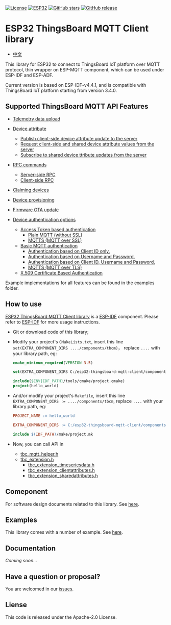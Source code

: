 
[![License](https://img.shields.io/badge/License-Apache%202.0-yellow.svg)](https://opensource.org/licenses/Apache-2.0)
[![ESP32](https://img.shields.io/badge/ESP-32-green.svg?style=flat-square)](https://www.espressif.com/en/products/socs/esp32)
[![GitHub stars](https://img.shields.io/github/stars/liang-zhu-zi/esp32-thingsboard-mqtt-client?style=flat&logo=github)](https://github.com/liang-zhu-zi/esp32-thingsboard-mqtt-client/stargazers)
[![GitHub release](https://img.shields.io/github/release/liang-zhu-zi/esp32-thingsboard-mqtt-client/all.svg?style=flat-square)](https://github.com/liang-zhu-zi/esp32-thingsboard-mqtt-client/releases/)

# ESP32 ThingsBoard MQTT Client library

* [中文](README_CN.md)

This library for ESP32 to connect to ThingsBoard IoT platform over MQTT protocol, thin wrapper on ESP-MQTT component, which can be used under ESP-IDF and ESP-ADF.

Current version is based on ESP-IDF-v4.4.1, and is compatible with ThingsBoard IoT platform starting from version 3.4.0.

## Supported ThingsBoard MQTT API Features

* [Telemetry data upload](https://thingsboard.io/docs/reference/mqtt-api/#telemetry-upload-api)
* [Device attribute](https://thingsboard.io/docs/reference/mqtt-api/#attributes-api)
  * [Publish client-side device attribute update to the server](https://thingsboard.io/docs/reference/mqtt-api/#publish-attribute-update-to-the-server)
  * [Request client-side and shared device attribute values from the server](https://thingsboard.io/docs/reference/mqtt-api/#request-attribute-values-from-the-server)
  * [Subscribe to shared device ttribute updates from the server](https://thingsboard.io/docs/reference/mqtt-api/#subscribe-to-attribute-updates-from-the-server)
* [RPC commands](https://thingsboard.io/docs/reference/mqtt-api/#rpc-api)
  * [Server-side RPC](https://thingsboard.io/docs/reference/mqtt-api/#server-side-rpc)
  * [Client-side RPC](https://thingsboard.io/docs/reference/mqtt-api/#client-side-rpc)
* [Claiming devices](https://thingsboard.io/docs/reference/mqtt-api/#claiming-devices)
* [Device provisioning](https://thingsboard.io/docs/reference/mqtt-api/#device-provisioning)
* [Firmware OTA update](https://thingsboard.io/docs/reference/mqtt-api/#firmware-api)

* [Device authentication options](https://thingsboard.io/docs/user-guide/device-credentials/)
  * [Access Token based authentication](https://thingsboard.io/docs/user-guide/access-token/)
    * [Plain MQTT (without SSL)](https://thingsboard.io/docs/user-guide/access-token/#plain-mqtt-without-ssl)
    * [MQTTS (MQTT over SSL)](https://thingsboard.io/docs/user-guide/access-token/#mqtts-mqtt-over-ssl)
  * [Basic MQTT authentication](https://thingsboard.io/docs/user-guide/basic-mqtt/)
    * [Authentication based on Client ID only.](https://thingsboard.io/docs/user-guide/basic-mqtt/#authentication-based-on-client-id-only)
    * [Authentication based on Username and Password.](https://thingsboard.io/docs/user-guide/basic-mqtt/#authentication-based-on-username-and-password)
    * [Authentication based on Client ID, Username and Password.](https://thingsboard.io/docs/user-guide/basic-mqtt/#authentication-based-on-client-id-username-and-password)
    * [MQTTS (MQTT over TLS)](https://thingsboard.io/docs/user-guide/basic-mqtt/#mqtts-mqtt-over-tls)
  * [X.509 Certificate Based Authentication](https://thingsboard.io/docs/user-guide/certificates/)

Example implementations for all features can be found in the examples folder.

## How to use

[ESP32 ThingsBoard MQTT Client library](https://github.com/liang-zhu-zi/esp32-thingsboard-mqtt-client) is a [ESP-IDF](https://github.com/espressif/esp-idf) component. Please refer to [ESP-IDF](https://github.com/espressif/esp-idf) for more usage instructions.

* Git or download code of this library;
* Modify your project's `CMakeLists.txt`, insert this line `set(EXTRA_COMPONENT_DIRS ..../components/tbcm)`， replace `....` with your library path, eg:

    ```CMake
    cmake_minimum_required(VERSION 3.5)
    
    set(EXTRA_COMPONENT_DIRS C:/esp32-thingsboard-mqtt-client/components/tbcm)
    
    include($ENV{IDF_PATH}/tools/cmake/project.cmake)
    project(hello_world)
    ```

* And/or modify your project's `Makefile`, insert this line `EXTRA_COMPONENT_DIRS := ..../components/tbcm`, replace `....` with your library path, eg:

    ```Makefile
    PROJECT_NAME := hello_world
    
    EXTRA_COMPONENT_DIRS := C:/esp32-thingsboard-mqtt-client/components/tbcm
    
    include $(IDF_PATH)/make/project.mk
    ```

* Now, you can call API in
  * [tbc_mqtt_helper.h](./components/tbcm/include/tbc_mqtt_helper.h)
  * [tbc_extension.h](./components/tbcm/include/tbc_extension.h)
    * [tbc_extension_timeseriesdata.h](./components/tbcm/include/tbc_extension_timeseriesdata.h)
    * [tbc_extension_clientattributes.h](./components/tbcm/include/tbc_extension_clientattributes.h)
    * [tbc_extension_sharedattributes.h](./components/tbcm/include/tbc_extension_sharedattributes.h)

## Comeponent

For software design documents related to this library. See [here](./components/tbcm).

## Examples

This library comes with a number of example. See [here](./examples).

## Documentation

*Coming soon...*

## Have a question or proposal?

You are welcomed in our [issues](https://github.com/liang-zhu-zi/esp32-thingsboard-mqtt-client/issues).

## Liense

This code is released under the Apache-2.0 License.
